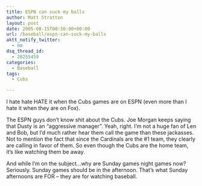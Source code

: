```yaml
---
title: ESPN can suck my balls
author: Matt Stratton
layout: post
date: 2005-08-15T00:50:00+00:00
url: /baseball/espn-can-suck-my-balls
aktt_notify_twitter:
  - no
dsq_thread_id:
  - 28255459
categories:
  - Baseball
tags:
  - Cubs

---
```

I hate hate HATE it when the Cubs games are on ESPN (even more than I hate it when they are on Fox).

The ESPN guys don&#8217;t know shit about the Cubs. Joe Morgan keeps saying that Dusty is an &#8220;aggressive manager&#8221;. Yeah, right. I&#8217;m not a huge fan of Len and Bob, but I&#8217;d much rather hear them call the game than these jackasses. Not to mention the fact that since the Cardinals are the #1 team, they clearly are calling in favor of them. So even though the Cubs are the home team, it&#8217;s like watching them be away.

And while I&#8217;m on the subject&#8230;why are Sunday games night games now? Seriously. Sunday games should be in the afternoon. That&#8217;s what Sunday afternoons are FOR &#8211; they are for watching baseball.